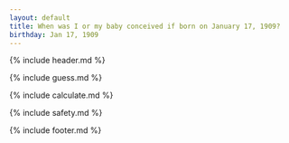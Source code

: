 ```yaml
---
layout: default
title: When was I or my baby conceived if born on January 17, 1909?
birthday: Jan 17, 1909
---
```


{% include header.md %}

{% include guess.md %}

{% include calculate.md %}

{% include safety.md %}

{% include footer.md %}



